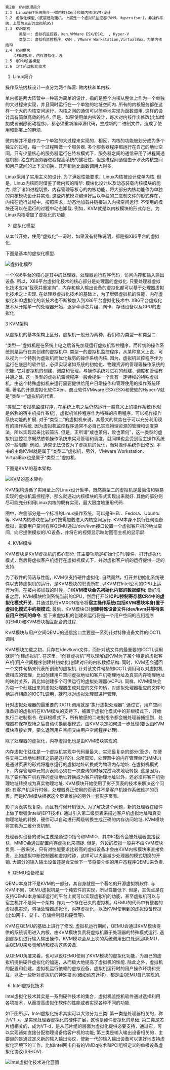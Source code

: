 ```
第2章　KVM原理简介
2.1　Linux操作系统简介——微内核(Xen)和单内核(KVM)设计
2.2　虚拟化模型,(底层是物理机，上层是一个虚拟机监控器(VMM，Hypervisor)，非操作系统，上层为真正的虚拟机OS)
2.3　KVM架构
      类型一: 虚拟机监控器，Xen,VMWare ESX/ESXi  , Hyper-V
      类型二: 虚拟机监控程序，KVM ，VMware Workstation,VirtualBox，为单内核结构
2.4　KVM模块
    CPU虚拟化，内存虚拟化，浅
2.5　QEMU设备模型
2.6　Intel虚拟化技术
```

1. Linux简介

操作系统内核设计一直分为两个阵营: 微内核和单内核. 

单内核是两大阵营中一种较为简单的设计，指的是整个内核从整体上作为一个单独的大过程来实现，并且同时运行在一个单独的地址空间内. 所有的内核服务都在这样一个大的内核空间运行，内核之间的通信可以简单地实现为函数调用. 这样的设计具有简单高效的特点. 但是，如果使用单内核设计，每次对内核作出修改(比如增加或者删除驱动程序)，都必须重新编译源代码，生成新的二进制文件，造成了使用和部署上的麻烦. 

微内核并不是作为一个单独的大过程来实现的，相反，内核的功能被划分成为多个独立的过程，每一个过程叫做一个服务器. 多个服务器程序都运行在自己的地址空间，只有少量核心的服务器运行在特权模式下，服务器之间的通信采用了进程间通信机制. 独立的服务器进程提高系统的健壮性，但是进程间通信由于涉及内核空间和用户空间的上下文切换，其开销远比函数调用大得多. 

Linux采用了实用主义的设计. 为了满足性能要求，Linux内核被设计成单内核. 但是，Linux内核同时借鉴了微内核的精华: 模块化设计以及动态装载内核模块的能力. 除了诸如进程切换、内存管理等核心的内核功能，将大部分内核功能作为单独的内核模块设计并实现. 这些内核模块编译好后以单独的二进制文件的形式存在，内核在运行过程中，按照需求，动态地加载并链接进入内核空间运行. 不使用的模块还可以在运行的过程中动态卸载. 例如，KVM就是以内核模块的形式存在，为Linux内核增加了虚拟化的功能. 

2. 虚拟化模型

从本节开始，使用“虚拟化”一词时，如果没有特殊说明，都是指X86平台的虚拟化. 

下图是基本的虚拟化模型. 

![虚拟化模型](images/5.png)

一个X86平台的核心是其中的处理器，处理器运行程序代码，访问内存和输入输出设备. 所以，X86平台虚拟化技术的核心部分是处理器的虚拟化. 只要处理器虚拟化技术支持“截获并重定向”，内存和输入输出设备的虚拟化都可以基于处理器虚拟化技术之上实现. 在处理器虚拟化技术的基础上，为了增强虚拟机的性能，内存虚拟化和IO虚拟化的新技术也不断被加入到X86平台虚拟化技术中. X86平台虚拟化技术从开始单一的处理器开始，逐步牵涉芯片组、网卡、存储设备以及GPU的虚拟化. 

3 KVM架构

从虚拟机的基本架构上区分，虚拟机一般分为两种，我们称为类型一和类型二. 

“类型一”虚拟机是在系统上电之后首先加载运行虚拟机监控程序，而传统的操作系统则是运行在其创建的虚拟机中. 类型一的虚拟机监控程序，从某种意义上说，可以视为一个特别为虚拟机而优化裁剪的操作系统内核. 因为，虚拟机监控程序作为运行在底层的软件层，必须实现诸如系统的初始化、物理资源的管理等操作系统的职能; 它对虚拟机的创建、调度和管理，与操作系统对进程的创建、调度和管理有共通之处. 这一类型的虚拟机监控程序一般会提供一个具有一定特权的特殊虚拟机，由这个特殊虚拟机来运行需要提供给用户日常操作和管理使用的操作系统环境. 著名的开源虚拟化软件Xen、商业软件VMware ESX/ESXi和微软的Hyper-V就是“类型一”虚拟机的代表. 

“类型二”虚拟机监控程序，在系统上电之后仍然运行一般意义上的操作系统(也就是俗称的宿主机操作系统)，虚拟机监控程序作为特殊的应用程序，可以视作操作系统功能的扩展. 对于“类型二”的虚拟机来说，其最大的优势在于可以充分利用现有的操作系统. 因为虚拟机监控程序通常不必自己实现物理资源的管理和调度算法，所以实现起来比较简洁. 但是，正所谓“成也萧何，败也萧何”，这一类型的虚拟机监控程序既然依赖操作系统来实现管理和调度，就同样也会受到宿主操作系统的一些限制. 例如，通常无法仅仅为了虚拟机的优化，而对操作系统作出修改. 本书的主角KVM就是属于“类型二”虚拟机，另外，VMware Workstation、VirtualBox也是属于“类型二”虚拟机. 

下图是KVM的基本架构. 

![KVM的基本架构](images/6.png)

KVM架构遵循了实用至上的Linux设计哲学，既然类型二的虚拟机是最简洁和容易实现的虚拟机监控程序，那么就通过内核模块的形式实现出来就好. 其他的部分则尽可能充分利用Linux内核的既有实现，最大限度地重用代码. 

图中，左侧部分是一个标准的Linux操作系统，可以是RHEL、Fedora、Ubuntu等. KVM内核模块在运行时按需加载进入内核空间运行. KVM本身不执行任何设备模拟，需要用户空间程序QEMU通过/dev/kvm接口设置一个虚拟客户机的地址空间，向它提供模拟的I/O设备，并将它的视频显示映射回宿主机的显示屏. 

4. KVM模块

KVM模块是KVM虚拟机的核心部分. 其主要功能是初始化CPU硬件，打开虚拟化模式，然后将虚拟客户机运行在虚拟机模式下，并对虚拟客户机的运行提供一定的支持. 

为了软件的简洁与性能，KVM仅支持硬件虚拟化. 自然而然，打开并初始化系统硬件以支持虚拟机的运行，是KVM模块的职责所在. 以KVM在Intel公司的CPU上运行为例，在被内核加载的时候，(1)**KVM模块会先初始化内部的数据结构**; 做好准备之后，KVM模块检测系统当前的CPU，然后打开(2)**CPU控制寄存器CR4中的虚拟化模式开关**，并通过执行VMXON指令将**宿主操作系统(包括KVM模块本身)置于虚拟化模式中的根模式**; 最后，KVM模块(3)**创建特殊设备文件/dev/kvm并等待来自用户空间的命令**. 接下来虚拟机的创建和运行将是一个用户空间的应用程序(QEMU)和KVM模块相互配合的过程. 

KVM模块与用户空间QEMU的通信接口主要是一系列针对特殊设备文件的IOCTL调用. 

KVM模块加载之初，只存在/dev/kvm文件，而针对该文件的最重要的IOCTL调用就是“创建虚拟机”. 在这里，“创建虚拟机”可以理解成KVM为了某个特定的虚拟客户机(用户空间程序创建并初始化)创建对应的内核数据结构. 同时，KVM还会返回一个文件句柄来代表所创建的虚拟机. 针对该文件句柄的IOCTL调用可以对虚拟机做相应的管理，比如创建用户空间虚拟地址和客户机物理地址及真实内存物理地址的映射关系，再比如创建多个可供运行的虚拟处理器(vCPU). 同样，KVM模块会为每一个创建出来的虚拟处理器生成对应的文件句柄，对虚拟处理器相应的文件句柄进行相应的IOCTL调用，就可以对虚拟处理器进行管理. 

针对虚拟处理器的最重要的IOCTL调用就是“执行虚拟处理器”. 通过它，用户空间准备好的虚拟机在KVM模块的支持下，被置于虚拟化模式中的非根模式下，开始执行二进制指令. 在非根模式下，所有敏感的二进制指令都会被处理器捕捉到，处理器在保存现场之后自动切换到根模式，由KVM决定如何进一步处理(要么由KVM模块直接处理，要么返回用户空间交由用户空间程序处理). 

除了处理器的虚拟化，内存虚拟化也是由KVM模块实现的. 

内存虚拟化往往是一个虚拟机实现中代码量最大、实现最复杂的部分(至少，在硬件支持二维地址翻译之前是这样的). 众所周知，处理器中的内存管理单元(MMU)是通过页表的形式将程序运行的虚拟地址转换成为物理内存地址. 在虚拟机模式下，内存管理单元的页表则必须在一次查询的时候完成两次地址转换. 这是因为，除了要将客户机程序的虚拟地址转换成为客户机物理地址以外，还必须将客户机物理地址转换成为真实物理地址. KVM模块开始使用了影子页表的技术来解决这个问题: 在客户机运行时候，处理器真正使用的页表并不是客户机操作系统维护的页表，而是KVM模块根据这个页表维护的另外一套影子页表. 

影子页表实现复杂，而且有时候开销很大. 为了解决这个问题，新的处理器在硬件上做了增强(Intel的EPT技术). 通过引入第二级页表来描述客户机虚拟地址和真实物理地址的转换，硬件可以自动进行两级转换生成正确的内存访问地址. KVM模块将其称为二维分页机制. 

处理器对设备的访问主要是通过IO指令和MMIO，其中IO指令会被处理器直接截获，MMIO会通过配置内存虚拟化来捕捉. 但是，外设的模拟一般并不由KVM模块负责. 一般来说，只有对性能要求比较高的虚拟设备才会由KVM内核模块来直接负责，比如虚拟中断控制器和虚拟时钟，这样可以大量减少处理器的模式切换的开销. 大部分的输入输出设备还是会交给下一节将要介绍的用户态程序QEMU来负责. 

5. QEMU设备模型

QEMU本身并不是KVM的一部分，其自身就是一个著名的开源虚拟机软件. 与KVM不同，QEMU虚拟机是一个纯软件的实现，所以性能低下. 但是，其优点是在支持QEMU本身编译运行的平台上就可以实现虚拟机的功能，甚至虚拟机可以与宿主机并不是同一个架构. 作为一个存在已久的虚拟机，QEMU的代码中有整套的虚拟机实现，包括处理器虚拟化、内存虚拟化，以及KVM使用到的虚拟设备模拟(比如网卡、显卡、存储控制器和硬盘等). 

KVM在QEMU的基础上进行了修改. 虚拟机运行期间，QEMU会通过KVM模块提供的系统调用进入内核，由KVM模块负责将虚拟机置于处理器的特殊模式运行. 遇到虚拟机进行输入输出操作，KVM模块会从上次的系统调用出口处返回QEMU，由QEMU来负责解析和模拟这些设备. 

从QEMU角度来看，也可以说QEMU使用了KVM模块的虚拟化功能，为自己的虚拟机提供硬件虚拟化的加速，从而极大地提高了虚拟机的性能. 除此之外，虚拟机的配置和创建，虚拟机运行依赖的虚拟设备，虚拟机运行时的用户操作环境和交互，以及一些针对虚拟机的特殊技术(诸如动态迁移)，都是由QEMU自己实现的. 

6. Intel虚拟化技术

Intel虚拟化技术其实是一系列硬件技术的集合，虚拟机监控机软件通过选择利用各项技术，从而提高虚拟化软件的性能或者实现各种不同的功能. 

如下图所示，Intel虚拟化技术其实可以大致分为三类: 第一类是处理器相关的，称为VT-x，是实现处理器虚拟化的硬件扩展，这也是硬件虚拟化的基础; 第二类是芯片组相关的，成为VT-d，是从芯片组的层面为虚拟化提供必要支持，通过它，可以实现诸如直接分配物理设备给客户机的功能; 第三类是输入输出设备相关的，主要目的是通过定义新的输入输出协议，使新一代的输入输出设备可以更好地支持虚拟化环境下的工作，比如Intel网卡自有的VMDq技术和PCI组织定义的单根设备虚拟化协议(SR-IOV). 

![Intel虚拟化技术进化蓝图](images/7.png)

